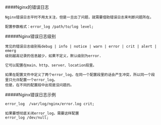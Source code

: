 ####Nginx的错误日志
```
Nginx错误日志平时不用太关注，但是一旦出了问题，就需要借助错误日志来判断问题所在。

配置参数格式：error_log /path/to/log level;
```

#####Nginx错误日志级别
```
常见的错误日志级别有debug | info | notice | warn | error | crit | alert | emerg
级别越高记录的信息越少，如果不定义，默认级别为error.

它可以配置在main、http、server、location段里。

如果在配置文件中定义了两个error_log，在同一个配置段里的话会产生冲突，所以同一个段里只允许配置一个error_log。
但是，在不同的配置段中出现是没问题的。
```

#####Nginx错误日志示例
```
error_log  /var/log/nginx/error.log crit;

如果要想彻底关闭error_log，需要这样配置
error_log /dev/null;
```

